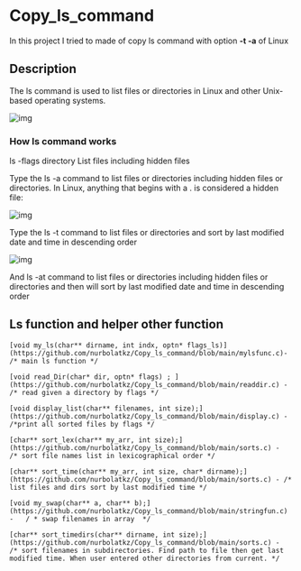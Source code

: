 # Copy_ls_command
In this project I tried to made of copy ls command with option <b>-t -a</b> of Linux

## Description
The ls command is used to list files or directories in Linux and other Unix-based operating systems.

![img](https://www.freecodecamp.org/news/content/images/2020/08/Screenshot-2020-08-20-at-9.40.29-PM.png)


### How ls command works 
 ls -flags  directory
List files including hidden files

Type the ls -a command to list files or directories including hidden files or directories. In Linux, anything that begins with a . is considered a hidden file:

![img](https://www.freecodecamp.org/news/content/images/2020/08/Screenshot-2020-08-21-at-11.12.26-AM.png)

Type the ls -t command to list files or directories and sort by last modified date and time in descending order

![img](https://www.freecodecamp.org/news/content/images/2020/08/Screenshot-2020-08-21-at-12.20.09-PM.png)

And ls -at command to list files or directories including hidden files or directories and then will  sort by last modified date and time in descending order


## Ls function and helper other function 
```
[void my_ls(char** dirname, int indx, optn* flags_ls)](https://github.com/nurbolatkz/Copy_ls_command/blob/main/mylsfunc.c)- /* main ls function */

[void read_Dir(char* dir, optn* flags) ; ](https://github.com/nurbolatkz/Copy_ls_command/blob/main/readdir.c) - /* read given a directory by flags */

[void display_list(char** filenames, int size);](https://github.com/nurbolatkz/Copy_ls_command/blob/main/display.c) - /*print all sorted files by flags */

[char** sort_lex(char** my_arr, int size);](https://github.com/nurbolatkz/Copy_ls_command/blob/main/sorts.c) -  /* sort file names list in lexicographical order */

[char** sort_time(char** my_arr, int size, char* dirname);](https://github.com/nurbolatkz/Copy_ls_command/blob/main/sorts.c) - /* list files and dirs sort by last modified time */ 

[void my_swap(char** a, char** b);](https://github.com/nurbolatkz/Copy_ls_command/blob/main/stringfun.c) -   / * swap filenames in array  */

[char** sort_timedirs(char** dirname, int size);](https://github.com/nurbolatkz/Copy_ls_command/blob/main/sorts.c) -  /* sort filenames in subdirectories. Find path to file then get last modified time. When user entered other directories from current. */


```

